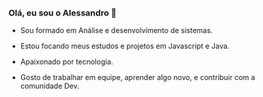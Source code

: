 ### Olá, eu sou o Alessandro 👋

* Sou formado em Análise e desenvolvimento de sistemas.

* Estou focando meus estudos e projetos em Javascript e Java.
* Apaixonado por tecnologia.

* Gosto de trabalhar em equipe, aprender algo novo, e contribuir com a comunidade Dev.
<!--
**alessandrojacques/alessandrojacques** is a ✨ _special_ ✨ repository because its `README.md` (this file) appears on your GitHub profile.

Here are some ideas to get you started:

- 🔭 I’m currently working on ...
- 🌱 I’m currently learning ...
- 👯 I’m looking to collaborate on ...
- 🤔 I’m looking for help with ...
- 💬 Ask me about ...
- 📫 How to reach me: ...
- 😄 Pronouns: ...
- ⚡ Fun fact: ...
-->
